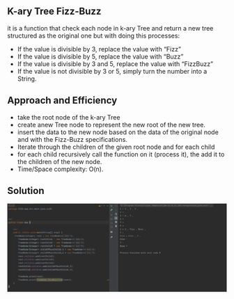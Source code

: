 ## K-ary Tree Fizz-Buzz
it is a function that check each node in k-ary Tree and return a new tree structured as the original one but with doing this processes:
- If the value is divisible by 3, replace the value with “Fizz”
- If the value is divisible by 5, replace the value with “Buzz”
- If the value is divisible by 3 and 5, replace the value with “FizzBuzz”
- If the value is not divisible by 3 or 5, simply turn the number into a String.


## Approach and Efficiency 
- take the root node of the k-ary Tree
- create anew Tree node to represent the new root of the new tree.
- insert the data to the new node based on the data of the original node and with the Fizz-Buzz specifications.
- Iterate through the children of the given root node and for each child
- for each child recursively call the function on it (process it), the add it to the children of the new node.
- Time/Space complexity: O(n).

## Solution
![Solution](../assets/cc18-sol.png)